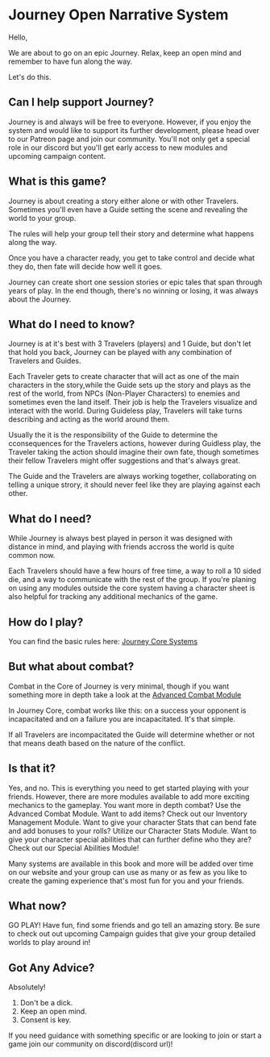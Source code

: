 # Journey Open Narrative System

Hello,

We are about to go on an epic Journey. Relax, keep an open mind and remember to have fun along the way.

Let's do this.

## Can I help support Journey?
Journey is and always will be free to everyone. However, if you enjoy the system and would like to support its further development, please head over to our Patreon page and join our community. You'll not only get a special role in our discord but you'll get early access to new modules and upcoming campaign content.

## What is this game?

Journey is about creating a story either alone or with other Travelers. Sometimes you'll even have a Guide setting the scene and revealing the world to your group.

The rules will help your group tell their story and determine what happens along the way.

Once you have a character ready, you get to take control and decide what they do, then fate will decide how well it goes.

Journey can create short one session stories or epic tales that span through years of play. In the end though, there's no winning or losing, it was always about the Journey.

## What do I need to know?

Journey is at it's best with 3 Travelers (players) and 1 Guide, but don't let that hold you back, Journey can be played with any combination of Travelers and Guides.

Each Traveler gets to create character that will act as one of the main characters in the story,while the Guide sets up the story and plays as the rest of the world, from NPCs (Non-Player Characters) to enemies and sometimes even the land itself. Their job is help the Travelers visualize and interact with the world. During Guideless play, Travelers will take turns describing and acting as the world around them.

Usually the it is the responsibility of the Guide to determine the cconsequences for the Travelers actions, however during Guidless play, the Traveler taking the action should imagine their own fate, though sometimes their fellow Travelers might offer suggestions and that's always great.

The Guide and the Travelers are always working together, collaborating on telling a unique strory, it should never feel like they are playing against each other.

## What do I need?

While Journey is always best played in person it was designed with distance in mind, and playing with friends accross the world is quite common now.

Each Travelers should have a few hours of free time, a way to roll a 10 sided die, and a way to communicate with the rest of the group. If you're planing on using any modules outside the core system having a character sheet is also helpful for tracking any additional mechanics of the game.

## How do I play?
You can find the basic rules here: [Journey Core Systems](core/content.md)

## But what about combat?
Combat in the Core of Journey is very minimal, though if you want something more in depth take a look at the [Advanced Combat Module](modules/combat.md)

In Journey Core, combat works like this: on a success your opponent is incapacitated and on a failure you are incapacitated. It's that simple.

If all Travelers are incompacitated the Guide will determine whether or not that means death based on the nature of the conflict.

## Is that it?

Yes, and no. This is everything you need to get started playing with your friends. However, there are more modules available to add more exciting mechanics to the gameplay. You want more in depth combat? Use the Advanced Combat Module. Want to add items? Check out our Inventory Management Module. Want to give your character Stats that can bend fate and add bonuses to your rolls? Utilize our Character Stats Module. Want to give your character special abilities that can further define who they are? Check out our Special Abilities Module! 

Many systems are available in this book and more will be added over time on our website and your group can use as many or as few as you like to create the gaming experience that's most fun for you and your friends.

## What now?

GO PLAY! Have fun, find some friends and go tell an amazing story. Be sure to check out out upcoming Campaign guides that give your group detailed worlds to play around in!

## Got Any Advice?

Absolutely!

1. Don't be a dick.
2. Keep an open mind.
3. Consent is key.

If you need guidance with something specific or are looking to join or start a game join our community on discord(discord url)!